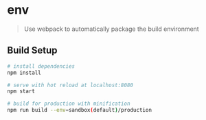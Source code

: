 # env

> Use webpack to automatically package the build environment

## Build Setup

``` bash
# install dependencies
npm install

# serve with hot reload at localhost:8080
npm start

# build for production with minification
npm run build --env=sandbox(default)/production
```
